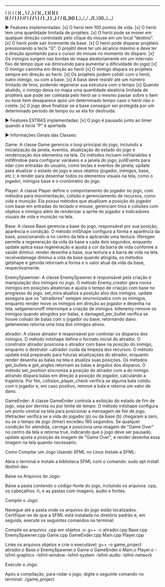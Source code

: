   __  __ _  ____  ____   __      ___  ____  ____  ____  __ _ 
 (  )(  ( \(  __)(  _ \ / _\    / __)(  _ \(  __)(  __)(  ( \
  )( /    / ) _)  )   //    \  ( (_ \ )   / ) _)  ) _) /    /
 (__)\_)__)(__)  (__\_)\_/\_/   \___/(__\_)(____)(____)\_)__)

► Features implementadas:
[x] O heroi tem 100 pontos de vida.
[x] O herói tem uma quantidade limitada de projéteis.
[x] O herói pode se mover em qualquer direção controlado pelo clique do mouse em um local “destino”.
[x] O herói pode sair livremente da base.
[x] O herói pode disparar projéteis pressionando a tecla “Q”. O projétil deve ter um alcance máximo e deve ter a direção apontando para o cursor do mouse no momento do disparo.
[x] Os inimigos surgem nas bordas do mapa aleatoriamente em um intervalo fixo de tempo (que vai diminuindo para aumentar a dificuldade do jogo)
[x] O inimigo caminha em direção ao herói
[x] O inimigo dispara os projéteis sempre em direção ao herói.
[x] Os projéteis podem colidir com o herói, outro inimigo, ou com a base.
[x] A base deve resistir até um número limitado de tiros, podendo regenerar sua estrutura com o tempo
[x] Quando abatido, o inimigo deixa no mapa uma quantidade aleatória limitada de projéteis que pode ser coletada pelo herói se o mesmo passar sobre o item ou esse item desaparece após um determinado tempo caso o herói não o colete.
[x] O jogo deve finalizar se a base conseguir ser protegida por um determinado período de tempo ou se ela for destruída.

► Features EXTRAS implementadas:
[x] O jogo é pausado junto ao timer quando a tecla “P” é apertada


► Informações Gerais das Classes:

Game:
  A classe Game gerencia o loop principal do jogo, incluindo a inicialização da janela, eventos, atualização do estado do jogo e renderização dos elementos na tela. 
  Os métodos incluem initVariables e initWindow para configurar variáveis e a janela do jogo; pollEvents para lidar com entradas do usuário, como teclas e eventos de janela;
  update para atualizar o estado do jogo e seus objetos (jogador, inimigos, base, etc.); e render para desenhar todos os elementos visuais na tela, como o jogador, inimigos
  base e o cronômetro do jogo.

Player:
  A classe Player define o comportamento do jogador no jogo, com métodos para movimentação, colisão e gerenciamento de recursos, como vida e munição.
  Ela possui métodos que atualizam a posição do jogador com base em entradas do teclado e mouse, gerenciam tiros e colisões com objetos e inimigos
  além de renderizar a sprite do jogador e indicadores visuais de vida e munição na tela.

Base:
  A classe Base gerencia a base do jogo, responsável por sua posição, aparência e condição. O método initShape configura a forma e aparência da base, posicionando-a 
  no centro da tela e aplicando uma textura. liferegen permite a regeneração da vida da base a cada dois segundos, enquanto update aplica essa regeneração e ajusta
  a cor da barra de vida conforme a saúde diminui. render desenha a base, sua textura e a barra de vida na tela. receivedamage diminui a vida da base quando atingida,
  os métodos getshape e getvida retornam a forma e o valor atual da vida da base, respectivamente.

EnemySpawnner:
  A classe EnemySpawner é responsável pela criação e manipulação dos inimigos no jogo. O método Enemy_creator gera novos inimigos em posições aleatórias e ajusta 
  o tempo de criação com base no progresso do jogo. set_mira atualiza a posição alvo dos inimigos. update assegura que os "atiradores" estejam sincronizados com 
  os inimigos, enquanto render move os inimigos em direção ao jogador e desenha na tela. setgamerunoff interrompe a criação de inimigos. killenemy remove os inimigos 
  quando atingidos por balas, e damaged_per_bullet verifica se houve colisão de balas com o jogador ou base, retornando dano. getenemies retorna uma lista dos inimigos ativos.

atirador:
  A classe atirador é responsável por controlar os disparos dos inimigos. O método initshape define o formato inicial do atirador. O construtor atirador posiciona o atirador
  com base na posição do inimigo, enquanto o destrutor ~atirador cuida da limpeza dos recursos. O método update está preparado para futuras atualizações do atirador, enquanto
  render desenha as balas na tela e atualiza suas posições. Os métodos get_bullets e get_angles retornam as balas e ângulos dos disparos. O método set_position sincroniza a 
  posição do atirador com a do inimigo. atirando dispara balas em direção à posição do jogador, calculando a trajetória. Por fim, collision_player_check verifica se alguma 
  bala colidiu com o jogador e, em caso positivo, remove a bala e retorna um valor de dano.

GameEnder:
  A classe GameEnder controla a exibição do estado de fim de jogo, seja por derrota ou por limite de tempo. O método initshape configura um ponto central na tela para posicionar 
  a mensagem de fim de jogo. lifetracker verifica se a vida do jogador (p) ou da base (b) chegaram a zero, ou se o tempo de jogo (timer) excedeu 160 segundos. Se qualquer condição
  for atendida, carrega e posiciona uma imagem de "Game Over" no centro da tela e retorna true, indicando que o jogo deve ser pausado. update ajusta a posição da imagem de 
  "Game Over", e render desenha essa imagem na tela quando necessário.



Como Compilar um Jogo Usando SFML no Linux
Instale a SFML:

Abra o terminal e instale a biblioteca SFML com o comando: sudo apt install libsfml-dev

Baixe os Arquivos do Jogo:

Baixe a pasta contendo o código-fonte do jogo, incluindo os arquivos .cpp, os cabeçalhos .h, e as pastas com imagens, áudio e fontes.

Compile o Jogo:

Navegue até a pasta onde os arquivos do jogo estão localizados. Certifique-se de que a SFML está instalada no diretório padrão e, em seguida, execute os seguintes comandos no terminal:

Compile os arquivos .cpp em objetos .o: g++ -c atirador.cpp Base.cpp EnemySpawner.cpp Game.cpp GameEnder.cpp Main.cpp Player.cpp

Linke os arquivos objetos e crie o executável: g++ -o game_project atirador.o Base.o EnemySpawner.o Game.o GameEnder.o Main.o Player.o -lsfml-graphics -lsfml-window -lsfml-system -lsfml-audio -lsfml-network

Execute o Jogo:

Após a compilação, para rodar o jogo, digite o seguinte comando no terminal: ./game_project

